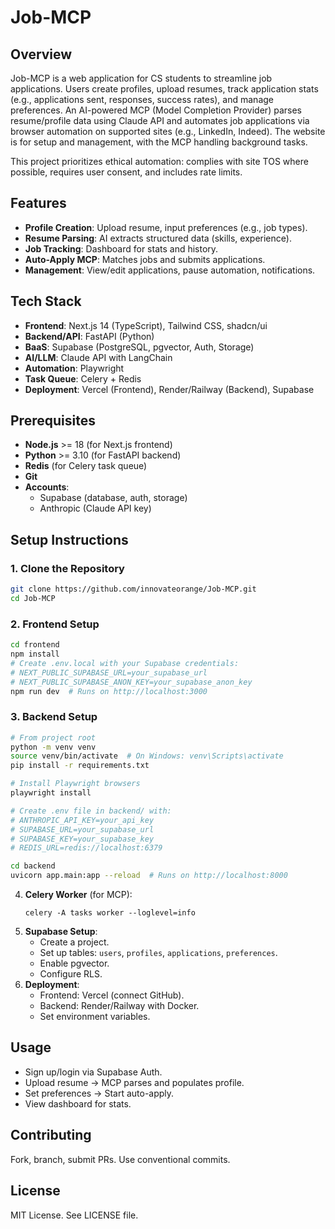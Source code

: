 # Job-MCP

## Overview
Job-MCP is a web application for CS students to streamline job applications. Users create profiles, upload resumes, track application stats (e.g., applications sent, responses, success rates), and manage preferences. An AI-powered MCP (Model Completion Provider) parses resume/profile data using Claude API and automates job applications via browser automation on supported sites (e.g., LinkedIn, Indeed). The website is for setup and management, with the MCP handling background tasks.

This project prioritizes ethical automation: complies with site TOS where possible, requires user consent, and includes rate limits.

## Features
- **Profile Creation**: Upload resume, input preferences (e.g., job types).
- **Resume Parsing**: AI extracts structured data (skills, experience).
- **Job Tracking**: Dashboard for stats and history.
- **Auto-Apply MCP**: Matches jobs and submits applications.
- **Management**: View/edit applications, pause automation, notifications.

## Tech Stack
- **Frontend**: Next.js 14 (TypeScript), Tailwind CSS, shadcn/ui
- **Backend/API**: FastAPI (Python)
- **BaaS**: Supabase (PostgreSQL, pgvector, Auth, Storage)
- **AI/LLM**: Claude API with LangChain
- **Automation**: Playwright
- **Task Queue**: Celery + Redis
- **Deployment**: Vercel (Frontend), Render/Railway (Backend), Supabase

## Prerequisites
- **Node.js** >= 18 (for Next.js frontend)
- **Python** >= 3.10 (for FastAPI backend)
- **Redis** (for Celery task queue)
- **Git**
- **Accounts**: 
  - Supabase (database, auth, storage)
  - Anthropic (Claude API key)

## Setup Instructions

### 1. Clone the Repository
```bash
git clone https://github.com/innovateorange/Job-MCP.git
cd Job-MCP
```

### 2. Frontend Setup
```bash
cd frontend
npm install
# Create .env.local with your Supabase credentials:
# NEXT_PUBLIC_SUPABASE_URL=your_supabase_url
# NEXT_PUBLIC_SUPABASE_ANON_KEY=your_supabase_anon_key
npm run dev  # Runs on http://localhost:3000
```

### 3. Backend Setup
```bash
# From project root
python -m venv venv
source venv/bin/activate  # On Windows: venv\Scripts\activate
pip install -r requirements.txt

# Install Playwright browsers
playwright install

# Create .env file in backend/ with:
# ANTHROPIC_API_KEY=your_api_key
# SUPABASE_URL=your_supabase_url
# SUPABASE_KEY=your_supabase_key
# REDIS_URL=redis://localhost:6379

cd backend
uvicorn app.main:app --reload  # Runs on http://localhost:8000
```
4. **Celery Worker** (for MCP):
   ```
   celery -A tasks worker --loglevel=info
   ```
5. **Supabase Setup**:
   - Create a project.
   - Set up tables: `users`, `profiles`, `applications`, `preferences`.
   - Enable pgvector.
   - Configure RLS.
6. **Deployment**:
   - Frontend: Vercel (connect GitHub).
   - Backend: Render/Railway with Docker.
   - Set environment variables.

## Usage
- Sign up/login via Supabase Auth.
- Upload resume → MCP parses and populates profile.
- Set preferences → Start auto-apply.
- View dashboard for stats.

## Contributing
Fork, branch, submit PRs. Use conventional commits.

## License
MIT License. See LICENSE file.
